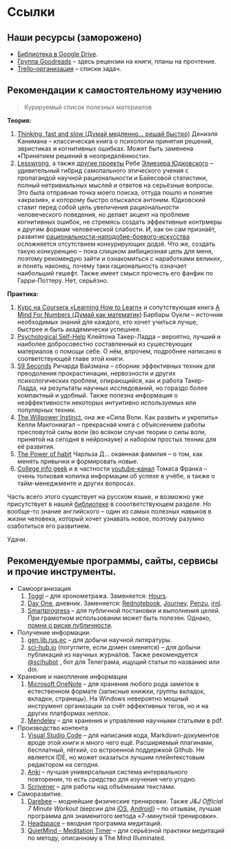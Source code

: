 # Ссылки

## Наши ресурсы (заморожено)

- [Библиотека в Google Drive](https://drive.google.com/folderview?id=0Bzg3Zq8YS-RNUUN5OC15NHZQTkE&usp=sharing).
- [Группа Goodreads](https://www.goodreads.com/group/show/171682-selfed) – здесь рецензии на книги, планы на прочтение.
- [Trello–организация](https://trello.com/selfed) – списки задач.

## Рекомендации к самостоятельному изучению

> Курируемый список полезных материалов


**Теория:**  

1. [Thinking, fast and slow (Думай медленно... решай быстро)](http://www.amazon.com/Thinking-Fast-Slow-Daniel-Kahneman/dp/0374533555) Дениэля Канимана – классическая книга о психологии принятия решений, эвристиках и когнитивных ошибках. Может быть заменена «Принятием решений в неопределённости». 
2. [Lesswrong](Lesswrong.com), а также [другие проекты](http://www.overcomingbias.com) Ребе [Элиезера Юдковского](http://www.yudkowsky.net) – удивительный гибрид самопального этического учения с пропагандой научной рациональности и Байесовой статистики, полный нетривиальных мыслей и ответов на серьёзные вопросы. Это была отправная точка моего поиска, оттуда пошло и понятие «акразия», к которому быстро отыскался антоним. Юдковский ставит перед собой цель увеличения рациональности человеческого поведения, но делает акцент на проблеме когнитивных ошибок, не стремясь создать эффективные контрмеры к другим формам человеческой слабости. И, как он сам признаёт, развитие [рациональности-наподобие-боевого-искусства](http://lesswrong.com/lw/gn/the_martial_art_of_rationality/) осложняется отсутствием конкурирующих додзё. Что же, создать такую конкуренцию – пока слишком амбициозная цель для меня, поэтому рекомендую зайти и ознакомиться с наработками великих, и понять наконец, почему таки rациональность означает наибольший гешефт. 
Также имеет смысл прочесть его фанфик по Гарри-Поттеру.  Нет, серьёзно. 

**Практика:** 

1. [Курс на Coursera «Learning How to Learn»](https://www.coursera.org/learn/learning-how-to-learn) и сопутствующая книга [A Mind For Numbers (Думай как математик)](http://www.amazon.com/Mind-For-Numbers-Science-Flunked-ebook/dp/B00G3L19ZU) Барбары Оукли – источник необходимых знаний для каждого, кто хочет учиться лучше, быстрее и быть академически успешнее. 
2. [Psychological Self-Help](http://www.psychologicalselfhelp.org) Клейтона Такер-Ладда –  вероятно, лучший и наиболее добросовестно составленный из сушествующих материалов о помощи себе. О нём, впрочем, подробнее написано в соответствующей главе этой книги.
3. [59 Seconds](http://www.amazon.co.uk/59-Seconds-Think-little-change/dp/0330511602) Ричарда Вайзмана – сборник эффективных техник для преодоления прокрастинации, нервозности и других психологических проблем, опирающийся, как и работа Такер-Ладда, на результаты научных исследований, но гораздо более компактный и удобный. Также полезна информация о неэффективности некоторых интуитивно используемых или популярных техник.
4. [The Willpower Instinct](http://www.amazon.com/The-Willpower-Instinct-Self-Control-Matters/dp/1583335080), она же «Сила Воли. Как развить и укрепить» Келли Макгониагал – прекрасная книга с объяснением работы пресловутой силы воли (во всяком случае теории о силы воли, принятой на сегодня в нейронауке) и набором простых техник для её развития.
5. [The Power of habit](http://charlesduhigg.com/the-power-of-habit/) Чарльза Д... окаянная фамилия – о том, как менять привычки и формировать новые.
6. [Сollege info geek](http://collegeinfogeek.com) и в частности [youtube-канал](https://www.youtube.com/user/electrickeye91) Томаса Франка – очень толковая копилка информации об успехе в учёбе, а также о тайм-менеджменте и других вопросах. 


Часть всего этого существует на русском языке, и возможно уже присутствует в нашей [библиотеке](https://drive.google.com/folderview?id=0Bzg3Zq8YS-RNUUN5OC15NHZQTkE&usp=sharing) в сооответствующем разделе. Но вообще-то знание английского – один из самых полезных навыков в жизни человека, который хочет узнавать новое, поэтому разумно озаботиться его развитием. 

Удачи.

## Рекомендуемые программы, сайты, сервисы и прочие инструменты. 

- Самоорганизация
  1. [Toggl](https://toggl.com/) – для хронометража. Заменяется: [Hours](https://www.hourstimetracking.com/).
  2. [Day One](http://dayoneapp.com/), дневник. Заменяется: [Rednotebook](http://rednotebook.sourceforge.net/), [Journey](https://2appstudio.com/journey/), [Penzu](https://penzu.com/), [jrnl](http://jrnl.sh/).
  3. [Smartprogress](https://smartprogress.do) – для публичной постановки и выполнения целей. При грамотном использовании может быть полезен. Однако, [помни о риске публичности](https://www.ted.com/talks/derek_sivers_keep_your_goals_to_yourself?language=ru).
- Получение информации.
  1. [gen.lib.rus.ec](http://93.174.95.27/) – для добычи научной литературы. 
  2. [sci-hub.io](http://sci-hub.io/) (погуглите, если домен сменится) – для добычи публикаций из научных журналов. Также рекомендуется [@scihubot](telegram.me/scihubot) , бот для Телеграма, ищущий статьи по названию или doi.
- Хранение и накопление информации
  1. [Microsoft OneNote](https://www.onenote.com/) – для хранения любого рода заметок в естественном формате (записные книжки, группы вкладок, вкладки, страницы). На Windows невероятно мощный инструмент организации за счёт эффективных тегов, но и на других платформах неплох. 
  2. [Mendeley](https://www.mendeley.com/newsfeed/) – для хранения и управления научными статьями в pdf. 
- Производство контента
  1. [Visual Studio Code](https://code.visualstudio.com/) – для написания кода, Markdown-документов вроде этой книги и много чего ещё. Расширяемый плагинами, бесплатный, лёгкий, со встроенной поддержкой Github. Не является IDE, но может оказаться лучшим плейнтекстовым редактором на сегодня.
  2. [Anki](https://www.ankiapp.com/) – лучшая универсальная система интервального повторения, то есть средство для изучения чего угодно. 
  3. [Scrivener](https://www.literatureandlatte.com/scrivener.php) – для работы над объёмными текстами.  
- Саморазвитие. 
  1. [Darebee](https://darebee.com/) – моднейшие физические тренировки. Также *J&J Official 7 Minute Workout* (версии для [iOS](https://itunes.apple.com/ru/app/j-j-official-7-minute-workout/id784797900?mt=8), [Android](https://play.google.com/store/apps/details?id=com.jnj.sevenminuteworkout&hl=ru)) – по отзывам, лучшая программа для знаменитого метода «7-минутной тренировки».
  2. [Headspace](https://www.headspace.com/) – вводная программа медитаций.
  3. [QuietMind - Meditation Timer](https://play.google.com/store/apps/details?id=ragone.io.quietmind&hl=ru) – для серьёзной практики медитаций по методу, описанному в The Mind Illuminated. 
